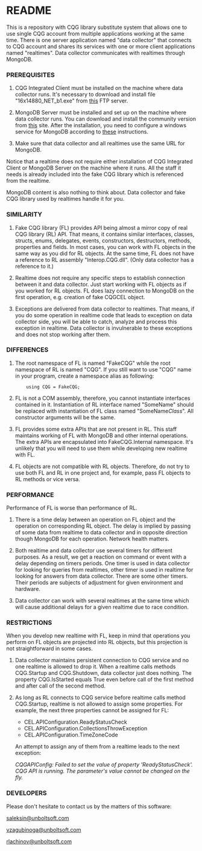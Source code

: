 # README #

This is a repository with CQG library substitute system that allows one to use single CQG account from multiple applications working at the same time. There is one server application named "data collector" that connects to CQG account and shares its services with one or more client applications named "realtimes". Data collector communicates with realtimes through MongoDB.

### PREREQUISITES ###

1. CQG Integrated Client must be installed on the machine where data collector runs. It's necessary to download and install file "16x14880_NET_b1.exe" from [this](ftp://ftp.cqg.com/CQGIC/) FTP server.

2. MongoDB Server must be installed and set up on the machine where data collector runs. You can download and install the community version from [this](https://www.mongodb.com/download-center?jmp=nav#community) site. After the installation, you need to configure a windows service for MongoDB according to [these](https://docs.mongodb.com/manual/tutorial/install-mongodb-on-windows/#configure-a-windows-service-for-mongodb-community-edition) instructions.

3. Make sure that data collector and all realtimes use the same URL for MongoDB.

Notice that a realtime does not require either installation of CQG Integrated Client or MongoDB Server on the machine where it runs. All the staff it needs is already included into the fake CQG library which is referenced from the realtime.

MongoDB content is also nothing to think about. Data collector and fake CQG library used by realtimes handle it for you.

### SIMILARITY ###

1. Fake CQG library (FL) provides API being almost a mirror copy of real CQG library (RL) API. That means, it contains similar interfaces, classes, structs, enums, delegates, events, constructors, destructors, methods, properties and fields. In most cases, you can work with FL objects in the same way as you did for RL objects. At the same time, FL does not have a reference to RL assembly "Interop.CQG.dll". (Only data collector has a reference to it.)

2. Realtime does not require any specific steps to establish connection between it and data collector. Just start working with FL objects as if you worked for RL objects. FL does lazy connection to MongoDB on the first operation, e.g. creation of fake CQGCEL object.

3. Exceptions are delivered from data collector to realtimes. That means, if you do some operation in realtime code that leads to exception on data collector side, you will be able to catch, analyze and process this exception in realtime. Data collector is invulnerable to these exceptions and does not stop working after them.

### DIFFERENCES ###

1. The root namespace of FL is named "FakeCQG" while the root namespace of RL is named "CQG". If you still want to use "CQG" name in your program, create a namespace alias as following:

    ```
        using CQG = FakeCQG;
    ```

2. FL is not a COM assembly, therefore, you cannot instantiate interfaces contained in it. Instantiation of RL interface named "SomeName" should be replaced with instantiation of FL class named "SomeName*Class*". All constructor arguments will be the same.

3. FL provides some extra APIs that are not present in RL. This staff maintains working of FL with MongoDB and other internal operations. The extra APIs are encapsulated into FakeCQG.Internal namespace. It's unlikely that you will need to use them while developing new realtime with FL.

4. FL objects are not compatible with RL objects. Therefore, do not try to use both FL and RL in one project and, for example, pass FL objects to RL methods or vice versa.

### PERFORMANCE ###

Performance of FL is worse than performance of RL.

1. There is a time delay between an operation on FL object and the operation on corresponding RL object. The delay is implied by passing of some data from realtime to data collector and in opposite direction though MongoDB for each operation. Network health matters.

2. Both realtime and data collector use several timers for different purposes. As a result, we get a reaction on command or event with a delay depending on timers periods. One timer is used in data collector for looking for queries from realtimes, other timer is used in realtime for looking for answers from data collector. There are some other timers. Their periods are subjects of adjustment for given environment and hardware.

3. Data collector can work with several realtimes at the same time which will cause additional delays for a given realtime due to race condition.

### RESTRICTIONS ###

When you develop new realtime with FL, keep in mind that operations you perform on FL objects are projected into RL objects, but this projection is not straightforward in some cases.

1. Data collector maintains persistent connection to CQG service and no one realtime is allowed to drop it. When a realtime calls methods CQG.Startup and CQG.Shutdown, data collector just does nothing. The property CQG.IsStarted equals True even before call of the first method and after call of the second method.

2. As long as RL connects to CQG service before realtime calls method CQG.Startup, realtime is not allowed to assign some properties. For example, the next three properties cannot be assigned for FL:
 
    * CEL.APIConfiguration.ReadyStatusCheck
    * CEL.APIConfiguration.CollectionsThrowException
    * CEL.APIConfiguration.TimeZoneCode

    An attempt to assign any of them from a realtime leads to the next exception:

    *CQGAPIConfig: Failed to set the value of property 'ReadyStatusCheck'. CQG API is running. The parameter's value cannot be changed on the fly.*

### DEVELOPERS ###

Please don't hesitate to contact us by the matters of this software:

[saleksin@unboltsoft.com](mailto:saleksin@unboltsoft.com)

[vzagubinoga@unboltsoft.com](mailto:vzagubinoga@unboltsoft.com)

[rlachinov@unboltsoft.com](mailto:rlachinov@unboltsoft.com)